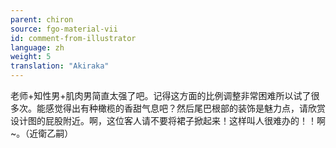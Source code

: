 ```yaml
---
parent: chiron
source: fgo-material-vii
id: comment-from-illustrator
language: zh
weight: 5
translation: "Akiraka"
---
```


老师+知性男+肌肉男简直太强了吧。记得这方面的比例调整非常困难所以试了很多次。能感觉得出有种橄榄的香甜气息吧？然后尾巴根部的装饰是魅力点，请欣赏设计图的屁股附近。啊，这位客人请不要将裙子掀起来！这样叫人很难办的！！啊~。（近衛乙嗣）
